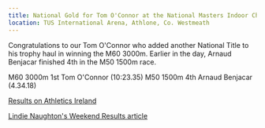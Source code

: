 ```yaml
---
title: National Gold for Tom O'Connor at the National Masters Indoor Championships
location: TUS International Arena, Athlone, Co. Westmeath
---
```


Congratulations to our Tom O'Connor who added another National Title to his trophy haul in winning the M60 3000m. Earlier in the day, Arnaud Benjacar finished 4th in the M50 1500m race.

M60 3000m 1st Tom O'Connor (10:23.35)
M50 1500m 4th Arnaud Benjacar (4.34.18)


<a href="http://results.athleticsireland.ie/results_30012022/menu.html" target="_blank" rel="noopener noreferrer">Results on Athletics Ireland</a>

<a href="https://www.fastrunning.com/events-and-races/weekend-round-ups/3500-race-dublins-raheny-5/33883?fbclid=IwAR2CoNXy3AM-EiG6Ap-qT5A9HsFkSlKT_xJrGrRg0VjKpGrgAXV-skzEtmo" target="_blank" rel="noopener noreferrer">Lindie Naughton's Weekend Results article</a>
 
